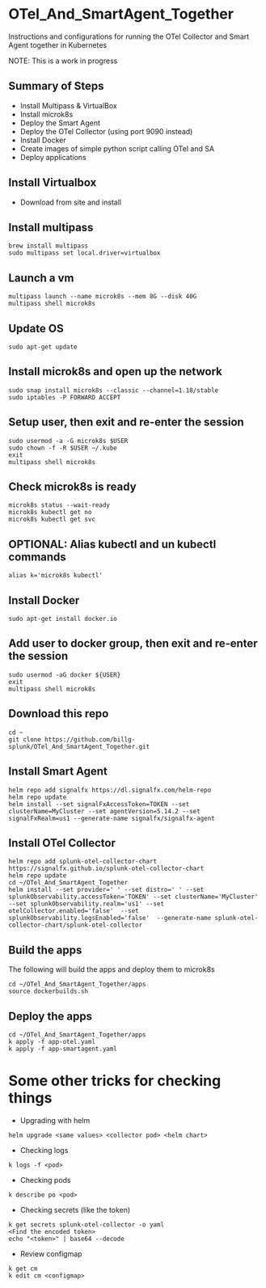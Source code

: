 # OTel_And_SmartAgent_Together
Instructions and configurations for running the OTel Collector and Smart Agent together in Kubernetes

NOTE: This is a work in progress
## Summary of Steps
- Install Multipass & VirtualBox
- Install microk8s
- Deploy the Smart Agent
- Deploy the OTel Collector (using port 9090 instead)
- Install Docker
- Create images of simple python script calling OTel and SA
- Deploy applications

## Install Virtualbox
- Download from site and install
## Install multipass
```
brew install multipass
sudo multipass set local.driver=virtualbox
```
## Launch a vm
```
multipass launch --name microk8s --mem 8G --disk 40G
multipass shell microk8s
```
## Update OS
```
sudo apt-get update
```
## Install microk8s and open up the network
```
sudo snap install microk8s --classic --channel=1.18/stable
sudo iptables -P FORWARD ACCEPT
```
## Setup user, then exit and re-enter the session
```
sudo usermod -a -G microk8s $USER
sudo chown -f -R $USER ~/.kube
exit
multipass shell microk8s
```
## Check microk8s is ready
```
microk8s status --wait-ready
microk8s kubectl get no
microk8s kubectl get svc
```
## OPTIONAL: Alias kubectl and un kubectl commands
```
alias k='microk8s kubectl'
```
## Install Docker
```
sudo apt-get install docker.io
```
## Add user to docker group, then exit and re-enter the session
```
sudo usermod -aG docker ${USER}
exit
multipass shell microk8s
```
## Download this repo
```
cd ~
git clone https://github.com/billg-splunk/OTel_And_SmartAgent_Together.git
```
## Install Smart Agent
```
helm repo add signalfx https://dl.signalfx.com/helm-repo
helm repo update
helm install --set signalFxAccessToken=TOKEN --set clusterName=MyCluster --set agentVersion=5.14.2 --set signalFxRealm=us1 --generate-name signalfx/signalfx-agent
```
## Install OTel Collector
```
helm repo add splunk-otel-collector-chart https://signalfx.github.io/splunk-otel-collector-chart
helm repo update
cd ~/OTel_And_SmartAgent_Together
helm install --set provider=' ' --set distro=' ' --set splunkObservability.accessToken='TOKEN' --set clusterName='MyCluster' --set splunkObservability.realm='us1' --set otelCollector.enabled='false'  --set splunkObservability.logsEnabled='false'  --generate-name splunk-otel-collector-chart/splunk-otel-collector
```

## Build the apps
The following will build the apps and deploy them to microk8s
```
cd ~/OTel_And_SmartAgent_Together/apps
source dockerbuilds.sh
```

## Deploy the apps
```
cd ~/OTel_And_SmartAgent_Together/apps
k apply -f app-otel.yaml
k apply -f app-smartagent.yaml
```

# Some other tricks for checking things
- Upgrading with helm
```
helm upgrade <same values> <collector pod> <helm chart>
```
- Checking logs
```
k logs -f <pod>
```
- Checking pods
```
k describe po <pod>
```
- Checking secrets (like the token)
```
k get secrets splunk-otel-collector -o yaml
<Find the encoded token>
echo "<token>" | base64 --decode
```
- Review configmap
```
k get cm
k edit cm <configmap>
```